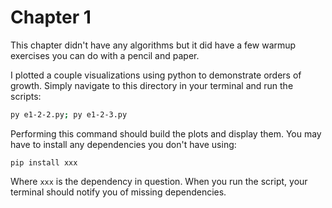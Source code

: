 # Chapter 1

This chapter didn't have any algorithms but it did have a few warmup exercises you can do with a pencil and paper.

I plotted a couple visualizations using python to demonstrate orders of growth. Simply navigate to this directory in your terminal and run the scripts:

```bash
py e1-2-2.py; py e1-2-3.py
```

Performing this command should build the plots and display them. You may have to install any dependencies you don't have using:

```
pip install xxx
```

Where `xxx` is the dependency in question. When you run the script, your terminal should notify you of missing dependencies.